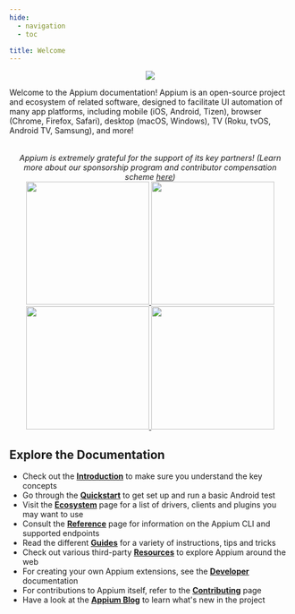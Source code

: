 ```yaml
---
hide:
  - navigation
  - toc

title: Welcome
---
```

<style>
  .md-typeset h1,
  .appium-sponsor-thanks {
    display: none;
  }
</style>

<div style="text-align: center">
  <img src="assets/images/appium-logo-horiz.png" style="max-width: 400px;" />
</div>

Welcome to the Appium documentation! Appium is an open-source project and ecosystem of related
software, designed to facilitate UI automation of many app platforms, including mobile (iOS,
Android, Tizen), browser (Chrome, Firefox, Safari), desktop (macOS, Windows), TV (Roku, tvOS,
Android TV, Samsung), and more!


<div style="text-align: center; margin-top: 2rem; font-style: italic;">
  Appium is extremely grateful for the support of its key partners! (Learn more about our
  sponsorship program and contributor compensation scheme <a
  href="https://github.com/appium/appium/blob/master/GOVERNANCE.md#sponsorship">here</a>)
  <div class="homepageSponsors">
    <div class="homepageSponsor">
      <a href="https://www.browserstack.com/browserstack-appium?utm_campaigncode=701OW00000AoUTQYA3&utm_medium=partnered&utm_source=appium">
        <img src="assets/images/sponsor-logo-browserstack-dark.png#only-dark" style="width: 220px;" />
        <img src="assets/images/sponsor-logo-browserstack-light.png#only-light" style="width: 220px;" />
      </a>
    </div>
    <div class="homepageSponsor">
      <a href="https://lambdatest.com/?utm_source=appium.io&utm_medium=organic&utm_campaign=june_25&utm_term=sk&utm_content=webpage">
        <img src="assets/images/sponsor-logo-lambdatest-dark.png#only-dark" style="width: 220px;" />
        <img src="assets/images/sponsor-logo-lambdatest-light.png#only-light" style="width: 220px;" />
      </a>
    </div>
  </div>
</div>

## Explore the Documentation

<div class="grid cards" markdown>

-   Check out the [__Introduction__](./intro/index.md) to make sure you understand the key concepts
-   Go through the [__Quickstart__](./quickstart/index.md) to get set up and run a basic Android test
-   Visit the [__Ecosystem__](./ecosystem/index.md) page for a list of drivers, clients and plugins you may want to use
-   Consult the [__Reference__](./reference/index.md) page for information on the Appium CLI and supported endpoints
-   Read the different [__Guides__](./guides/migrating-2-to-3.md) for a variety of instructions, tips and tricks
-   Check out various third-party [__Resources__](./resources/index.md) to explore Appium around the web
-   For creating your own Appium extensions, see the [__Developer__](./developing/index.md) documentation
-   For contributions to Appium itself, refer to the [__Contributing__](./contributing/index.md) page
-   Have a look at the [__Appium Blog__](./blog/index.md) to learn what's new in the project

</div>
